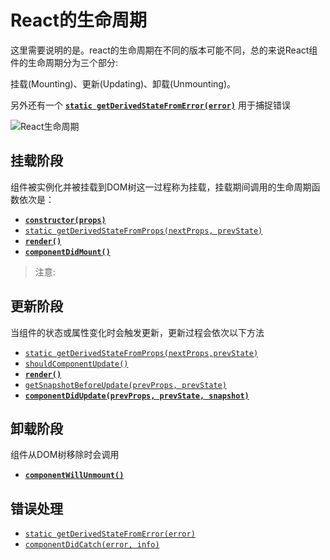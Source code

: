 # React的生命周期

这里需要说明的是。react的生命周期在不同的版本可能不同，总的来说React组件的生命周期分为三个部分:

挂载(Mounting)、更新(Updating)、卸载(Unmounting)。

另外还有一个 [**`static getDerivedStateFromError(error)`**](https://zh-hans.reactjs.org/docs/react-component.html#static-getderivedstatefromerror) 用于捕捉错误

![React生命周期](../images/react/react生命周期.png)



## 挂载阶段

组件被实例化并被挂载到DOM树这一过程称为挂载，挂载期间调用的生命周期函数依次是：

- [**`constructor(props)`**](https://zh-hans.reactjs.org/docs/react-component.html#constructor)
- [`static getDerivedStateFromProps(nextProps, prevState)`](https://zh-hans.reactjs.org/docs/react-component.html#static-getderivedstatefromprops)
- [**`render()`**](https://zh-hans.reactjs.org/docs/react-component.html#render)
- [**`componentDidMount()`**](https://zh-hans.reactjs.org/docs/react-component.html#componentdidmount)

> 注意:




## 更新阶段

当组件的状态或属性变化时会触发更新，更新过程会依次以下方法

- [`static getDerivedStateFromProps(nextProps,prevState)`](https://zh-hans.reactjs.org/docs/react-component.html#static-getderivedstatefromprops)
- [`shouldComponentUpdate()`](https://zh-hans.reactjs.org/docs/react-component.html#shouldcomponentupdate)
- [**`render()`**](https://zh-hans.reactjs.org/docs/react-component.html#render)
- [`getSnapshotBeforeUpdate(prevProps, prevState)`](https://zh-hans.reactjs.org/docs/react-component.html#getsnapshotbeforeupdate)
- [**`componentDidUpdate(prevProps, prevState, snapshot)`**](https://zh-hans.reactjs.org/docs/react-component.html#componentdidupdate)




## 卸载阶段

组件从DOM树移除时会调用

* [**`componentWillUnmount()`**](https://zh-hans.reactjs.org/docs/react-component.html#componentwillunmount)




## 错误处理

- [`static getDerivedStateFromError(error)`](https://zh-hans.reactjs.org/docs/react-component.html#static-getderivedstatefromerror)
- [`componentDidCatch(error, info)`](https://zh-hans.reactjs.org/docs/react-component.html#componentdidcatch)

